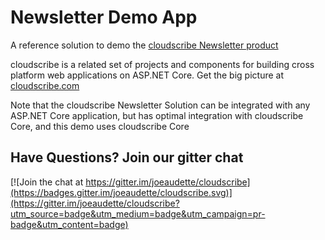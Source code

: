 # Newsletter Demo App

A reference solution to demo the [cloudscribe Newsletter product](https://www.cloudscribe.com/products/cloudscribe-newsletter-solution)

cloudscribe is a related set of projects and components for building cross platform web applications on ASP.NET Core. Get the big picture at [cloudscribe.com](https://www.cloudscribe.com/docs/introduction)

Note that the cloudscribe Newsletter Solution can be integrated with any ASP.NET Core application, but has optimal integration with cloudscribe Core, and this demo uses cloudscribe Core

## Have Questions? Join our gitter chat

[![Join the chat at https://gitter.im/joeaudette/cloudscribe](https://badges.gitter.im/joeaudette/cloudscribe.svg)](https://gitter.im/joeaudette/cloudscribe?utm_source=badge&utm_medium=badge&utm_campaign=pr-badge&utm_content=badge)


